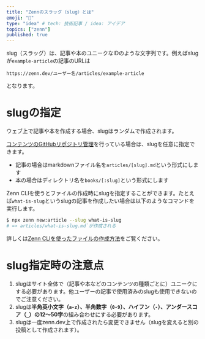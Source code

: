 ```yaml
---
title: "Zennのスラッグ（slug）とは"
emoji: "🤔"
type: "idea" # tech: 技術記事 / idea: アイデア
topics: ["zenn"]
published: true
---
```


slug（スラッグ）は、記事や本のユニークなIDのような文字列です。例えばslugが`example-article`の記事のURLは

```
https://zenn.dev/ユーザー名/articles/example-article
```

となります。

# slugの指定
ウェブ上で記事や本を作成する場合、slugはランダムで作成されます。

[コンテンツのGitHubリポジトリ管理](https://zenn.dev/zenn/articles/connect-to-github)を行っている場合は、slugを任意に指定できます。

- 記事の場合はmarkdownファイル名を`articles/[slug].md`という形式にします
- 本の場合はディレクトリ名を`books/[:slug]`という形式にします

Zenn CLIを使うとファイルの作成時にslugを指定することができます。たとえば`what-is-slug`というslugの記事を作成したい場合は以下のようなコマンドを実行します。

```bash
$ npx zenn new:article --slug what-is-slug
# => articles/what-is-slug.md`が作成される
```

詳しくは[Zenn CLIを使ったファイルの作成方法](https://zenn.dev/zenn/articles/zenn-cli-guide#%E3%83%95%E3%82%A1%E3%82%A4%E3%83%AB%E3%81%AE%E9%85%8D%E7%BD%AE%E3%83%AB%E3%83%BC%E3%83%AB)をご覧ください。

# slug指定時の注意点

1. slugはサイト全体で（記事や本などのコンテンツの種類ごとに）ユニークにする必要があります。他ユーザーの記事で使用済みのslugも使用できないのでご注意ください。
2. slugは**半角英小文字（`a-z`）、半角数字（`0-9`）、ハイフン（`-`）、アンダースコア（`_`）の12〜50字**の組み合わせにする必要があります。
3. slugは一度zenn.dev上で作成されたら変更できません（slugを変えると別の投稿として作成されます）。


